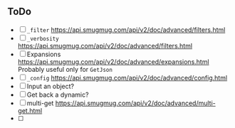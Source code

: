 ## ToDo

- [ ] `_filter` https://api.smugmug.com/api/v2/doc/advanced/filters.html
- [ ] `_verbosity` https://api.smugmug.com/api/v2/doc/advanced/filters.html
- [ ] Expansions https://api.smugmug.com/api/v2/doc/advanced/expansions.html Probably useful only for `GetJson`
- [ ] `_config` https://api.smugmug.com/api/v2/doc/advanced/config.html
- [ ] Input an object?
- [ ] Get back a dynamic?
- [ ] multi-get https://api.smugmug.com/api/v2/doc/advanced/multi-get.html
- [ ] 


